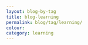 ```yaml
---
layout: blog-by-tag
title: blog-learning
permalink: blog/tag/learning/
colour:
category: learning
---
```

